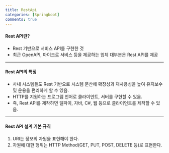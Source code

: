 ```yaml
---
title: RestApi
categories: [Springboot]
comments: true
---
```


#### Rest API란?
- Rest 기반으로 서비스 API를 구현한 것
- 최근 OpenAPI, 마이크로 서비스 등을 제공하는 업체 대부분은 Rest API를 제공

---

#### Rest API의 특징
- 사내 시스템들도 Rest 기반으로 시스템 분산해 확장성과 재사용성을 높여 유지보수 및 운용을 편리하게 할 수 있음.
- HTTP를 지원하는 프로그램 언어로 클라이언트, 서버를 구현할 수 있음.
- 즉, Rest API를 제작하면 델파이, 자바, C#, 웹 등으로 클라이언트를 제작할 수 있음.

---

#### Rest API 설계 기본 규칙
1. URI는 정보의 자원을 표현해야 한다.
2. 자원에 대한 행위는 HTTP Method(GET, PUT, POST, DELETE 등)로 표현한다.
